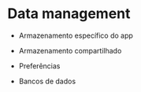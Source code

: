 # Data management

- Armazenamento específico do app

- Armazenamento compartilhado
  
- Preferências
  
- Bancos de dados
